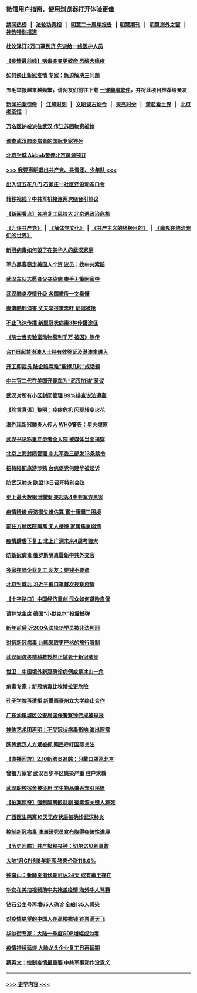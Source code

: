 ### [微信用户指南，使用浏览器打开体验更佳](https://github.com/gfw-breaker/banned-news1/blob/master/indexes/wechat-guide.md?t=0)
#### [禁闻热榜](热点新闻.md?t=0)  &nbsp;&nbsp;|&nbsp;&nbsp; [法轮功真相](https://github.com/gfw-breaker/truth/blob/master/README.md?t=0) &nbsp;&nbsp;|&nbsp;&nbsp; [明慧二十周年报告](https://github.com/gfw-breaker/mh-reports/blob/master/README.md?t=0) &nbsp;&nbsp;|&nbsp;&nbsp;[明慧期刊](https://github.com/gfw-breaker/mh-qikan) &nbsp;&nbsp;|&nbsp;&nbsp; [明慧海外之窗](https://github.com/gfw-breaker/mh-news/blob/master/README.md?t=0) &nbsp;&nbsp;|&nbsp;&nbsp; [神韵特别报道](https://github.com/gfw-breaker/mh-news/blob/master/shenyun.md?t=0)
#### [杜汶泽订2万口罩到货 先派给一线医护人员](../pages/nsc413/n11859214.md?t=02110933) 
#### [【疫情最前线】病毒突变更致命 恐酿大瘟疫](../pages/nsc413/n11859604.md?t=02110933) 
#### [如何遏止新冠疫情 专家：急迫解决三问题](../pages/nsc413/n11859685.md?t=02110933) 
#### 五毛举报越来越频繁，请网友们前往下载 [一键翻墙软件](https://github.com/gfw-breaker/ssr-accounts)，并将此项目推荐给亲友
#### [新闻拍案惊奇](https://github.com/gfw-breaker/banned-news1/blob/master/pages/link4.md) &nbsp;&nbsp;|&nbsp;&nbsp; [江峰时刻](https://github.com/gfw-breaker/banned-news1/blob/master/pages/link4.md) &nbsp;&nbsp;|&nbsp;&nbsp; [文昭谈古论今](https://github.com/gfw-breaker/banned-news1/blob/master/pages/link4.md) &nbsp;&nbsp;|&nbsp;&nbsp; [天亮时分](https://github.com/gfw-breaker/banned-news1/blob/master/pages/link4.md) &nbsp;&nbsp;|&nbsp;&nbsp; [萧茗看世界](https://github.com/gfw-breaker/banned-news1/blob/master/pages/link4.md) &nbsp;&nbsp;|&nbsp;&nbsp; [北京老茶馆](https://github.com/gfw-breaker/banned-news1/blob/master/pages/link4.md) &nbsp;&nbsp;|&nbsp;&nbsp; 
#### [万名医护被派往武汉 传江苏团物资被抢](../pages/nsc413/n11859585.md?t=02110933) 
#### [调查武汉肺炎病毒的国际专家猝死](../pages/nsc413/n11833010.md?t=02110933) 
#### [北京封城 Airbnb暂停北京房源预订](../pages/nsc413/n11859659.md?t=02110933) 
#### [>>> 我要声明退出共产党、共青团、少年队 <<<](https://github.com/begood0513/goodnews/blob/master/quit/letter.md) 
#### [出入证五花八门 石家庄一社区还设动态口令](../pages/nsc413/n11859510.md?t=02110933) 
#### [转移视线？中共军机接连两次绕台引热议](../pages/nsc413/n11859346.md?t=02110933) 
#### [【新闻看点】各地复工风险大 北京遇政治危机](../pages/nsc413/n11859164.md?t=02110933) 
#### [《九评共产党》](https://github.com/begood0513/9ping.md/blob/master/README.md) &nbsp;|&nbsp; [《解体党文化》](../../../../jtdwh.md/blob/master/README.md)  &nbsp;|&nbsp; [《共产主义的终极目的》](../../../../gczydzjmd.md/blob/master/README.md) &nbsp;|&nbsp; [《魔鬼在统治我们的世界》](../../../../mgztzwmdsj.md/blob/master/README.md) 
#### [新冠病毒如何毁了在美华人的武汉家庭](../pages/nsc413/n11859524.md?t=02110933) 
#### [军方黑客窃走美国人个资 议员：找中共索赔](../pages/nsc413/n11859371.md?t=02110933) 
#### [武汉车队志愿者父亲染病 束手无策困家中](../pages/nsc413/n11859117.md?t=02110933) 
#### [武汉肺炎疫情升级 各国撤侨一文看懂](../pages/nsc413/n11859313.md?t=02110933) 
#### [妻遭酷刑迫害 丈夫举报遭恐吓 证据被抢](../pages/nsc413/n11858478.md?t=02110933) 
#### [不止飞沫传播 新型冠状病毒3种传播途径](../pages/nsc413/n11859060.md?t=02110933) 
#### [《院士售实验室动物获利千万 被囚》热传](../pages/nsc413/n11859316.md?t=02110933) 
#### [台11日起禁港澳人士持有效签证及港澳生进入](../pages/nsc413/n11858423.md?t=02110933) 
#### [开工即裁员 陆企陷两难“能撑几时”成话题](../pages/nsc413/n11859127.md?t=02110933) 
#### [中共官二代在美国开豪车为“武汉加油”惹议](../pages/nsc413/n11859039.md?t=02110933) 
#### [武汉对所有小区封闭管理 99%排查说法遭轰](../pages/nsc413/n11859264.md?t=02110933) 
#### [【珍言真语】黎明：疫症危机 闪现转变火花](../pages/nsc413/n11859199.md?t=02110933) 
#### [海外现新冠肺炎人传人 WHO警告：星火燎原](../pages/nsc413/n11859252.md?t=02110933) 
#### [武汉书记称重症患者全入院 被媒体当面揭穿](../pages/nsc413/n11859218.md?t=02110933) 
#### [北京上海封闭管理 中共军委三部发13条禁令](../pages/nsc413/n11859098.md?t=02110933) 
#### [招待陆配旅游涉贿 台统促党何建华被起诉](../pages/nsc413/n11858696.md?t=02110933) 
#### [防武汉肺炎 欧盟13日召开特别会议](../pages/nsc413/n11859088.md?t=02110933) 
#### [史上最大数据泄露案 美起诉4中共军方黑客](../pages/nsc413/n11859115.md?t=02110933) 
#### [疫情险峻 经济损失难估算 富士康曝三困境](../pages/nsc413/n11859120.md?t=02110933) 
#### [前往方舱医院隔离 无人接待 家属焦急崩溃](../pages/nsc413/n11859068.md?t=02110933) 
#### [疫情肆虐下复工 北上广深未来4周考验大](../pages/nsc413/n11859066.md?t=02110933) 
#### [防新冠病毒 俄罗斯隔离履新中共外交官](../pages/nsc413/n11859079.md?t=02110933) 
#### [多家在陆企业复工 网友：要钱不要命](../pages/nsc413/n11858646.md?t=02110933) 
#### [北京封城后 习近平戴口罩首次视察疫情](../pages/nsc413/n11858828.md?t=02110933) 
#### [【十字路口】中国经济重创 民众如何避险自保](../pages/nsc413/n11857098.md?t=02110933) 
#### [请辞党主席 德国“小默克尔”投震撼弹](../pages/nsc413/n11858583.md?t=02110933) 
#### [新年前后 近200名法轮功学员被非法判刑](../pages/nsc413/n11855720.md?t=02110933) 
#### [对抗新冠病毒 台韩采取更严格的旅行限制](../pages/nsc413/n11858936.md?t=02110933) 
#### [武汉同济移植科教授林正斌死于新冠肺炎](../pages/nsc413/n11858844.md?t=02110933) 
#### [世卫：中国境外新冠确诊病例或是冰山一角](../pages/nsc413/n11858781.md?t=02110933) 
#### [病毒专家：新冠病毒比埃博拉更危险](../pages/nsc413/n11858572.md?t=02110933) 
#### [孔子学院再遭拒 新墨西哥州立大学终止合作](../pages/nsc413/n11858661.md?t=02110933) 
#### [广东汕尾城区公安局国保警察钟伟成被举报](../pages/nsc413/n11854172.md?t=02110933) 
#### [神韵艺术团声明：不受冠状病毒影响 演出照常](../pages/nsc413/n11858801.md?t=02110933) 
#### [网传武汉人方斌被抓 网民呼吁国际关注](../pages/nsc413/n11858666.md?t=02110933) 
#### [【直播回放】2.10新肺炎追踪：习戴口罩巡北京](../pages/nsc413/n11858548.md?t=02110933) 
#### [曾摆万家宴 武汉百步亭区感染严重 住户求救](../pages/nsc413/n11858547.md?t=02110933) 
#### [武汉职校宿舍被征用 学生物品遭丢弃引民愤](../pages/nsc413/n11858221.md?t=02110933) 
#### [【拍案惊奇】强制隔离酿悲剧 查毒源关键人猝死](../pages/nsc413/n11857100.md?t=02110933) 
#### [广西医生隔离16天无症状后被确诊武汉肺炎](../pages/nsc413/n11858448.md?t=02110933) 
#### [控制新冠病毒 澳洲研究员宣布取得突破性进展](../pages/nsc413/n11858505.md?t=02110933) 
#### [【历史回眸】共产极权丧钟：切尔诺贝利事故](../pages/nsc413/n11856340.md?t=02110933) 
#### [大陆1月CPI创8年新高 猪肉价涨116.0%](../pages/nsc413/n11858036.md?t=02110933) 
#### [钟南山：新肺炎潜伏期可达24天 或有毒王存在](../pages/nsc413/n11858104.md?t=02110933) 
#### [华女在美拍视频助中共掩盖疫情 海外华人骂翻](../pages/nsc413/n11857407.md?t=02110933) 
#### [钻石公主号再增65人确诊 全船135人感染](../pages/nsc413/n11857366.md?t=02110933) 
#### [对疫情绝望的中国人在高楼撒钱 钞票满天飞](../pages/nsc413/n11858110.md?t=02110933) 
#### [华尔街专家：大陆一季度GDP增幅或为零](../pages/nsc413/n11857352.md?t=02110933) 
#### [疫情持续延烧 大陆龙头企业复工日再延期](../pages/nsc413/n11857327.md?t=02110933) 
#### [蔡英文：控制疫情最重要 中共军事动作没意义](../pages/nsc413/n11857748.md?t=02110933) 

----
#### [ >>> 更早内容 <<< ](../indexes/nsc413-earlier.md)
